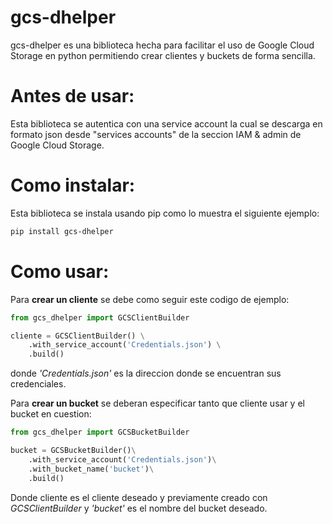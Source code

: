 # gcs-dhelper
gcs-dhelper es una biblioteca hecha para facilitar el uso de Google Cloud Storage en python permitiendo crear clientes y buckets de forma sencilla.

# Antes de usar:
Esta biblioteca se autentica con una service account la cual se descarga en formato json desde "services accounts" de la seccion IAM & admin de Google Cloud Storage.

# Como instalar:
Esta biblioteca se instala usando pip como lo muestra el siguiente ejemplo:
```sh
pip install gcs-dhelper
```

# Como usar:
Para **crear un cliente** se debe como seguir este codigo de ejemplo:
```python
from gcs_dhelper import GCSClientBuilder  

cliente = GCSClientBuilder() \
    .with_service_account('Credentials.json') \
    .build()
```
donde *'Credentials.json'* es la direccion donde se encuentran sus credenciales.

Para **crear un bucket** se deberan especificar tanto que cliente usar y el bucket en cuestion:

```python
from gcs_dhelper import GCSBucketBuilder 

bucket = GCSBucketBuilder()\
    .with_service_account('Credentials.json')\
    .with_bucket_name('bucket')\
    .build()
```
  Donde cliente es el cliente deseado y previamente creado con *GCSClientBuilder* y *'bucket'* es el nombre del bucket deseado.